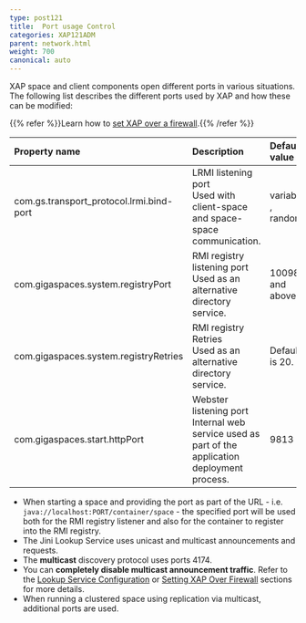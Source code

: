 ```yaml
---
type: post121
title:  Port usage Control
categories: XAP121ADM
parent: network.html
weight: 700
canonical: auto
---
```




XAP space and client components open different ports in various situations. The following list describes the different ports used by XAP and how these can be modified:

{{% refer %}}Learn how to [set XAP over a firewall](./network-over-firewall.html).{{% /refer %}}


| Property name | Description |   Default value |
|:--------|:------------|:----------------------|
|com.gs.transport_protocol.lrmi.bind-port|LRMI listening port<br>Used with client-space and space-space communication.  |variable , random|
|com.gigaspaces.system.registryPort|RMI registry listening port <br>Used as an alternative directory service.|10098 and above.|
|com.gigaspaces.system.registryRetries|RMI registry Retries <br>Used as an alternative directory service.|Default is 20.|
|com.gigaspaces.start.httpPort|Webster listening port<br>Internal web service used as part of the application deployment process. |9813|


- When starting a space and providing the port as part of the URL - i.e. `java://localhost:PORT/container/space` - the specified port will be used both for the RMI registry listener and also for the container to register into the RMI registry.
- The Jini Lookup Service uses unicast and multicast announcements and requests.
- The **multicast** discovery protocol uses ports 4174.
- You can **completely disable multicast announcement traffic**. Refer to the [Lookup Service Configuration](./network-lookup-service-configuration.html) or [Setting XAP Over Firewall](./network-over-firewall.html) sections for more details.
- When running a clustered space using replication via multicast, additional ports are used.

